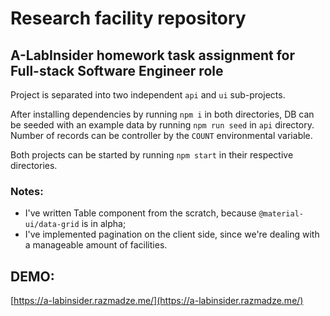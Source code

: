 # Research facility repository

## A-LabInsider homework task assignment for Full-stack Software Engineer role 

Project is separated into two independent `api` and `ui` sub-projects.

After installing dependencies by running `npm i` in both directories, DB can be seeded with an example data by running `npm run seed` in `api` directory. Number of records can be controller by the `COUNT` environmental variable.

Both projects can be started by running `npm start` in their respective directories.

### Notes:

- I've written Table component from the scratch, because `@material-ui/data-grid` is in alpha;
- I've implemented pagination on the client side, since we're dealing with a manageable amount of facilities.

## DEMO:
[https://a-labinsider.razmadze.me/](https://a-labinsider.razmadze.me/)
